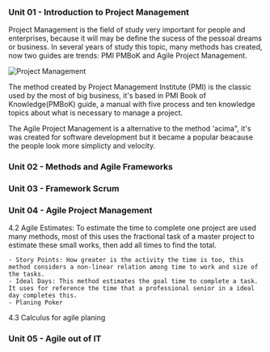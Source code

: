 ### Unit 01 - Introduction to Project Management

Project Management is the field of study very important for people and enterprises, because it will may be define the sucess of the pessoal dreams or business.
In several years of study this topic, many methods has created, now two guides are trends: PMI PMBoK and Agile Project Management.

![Project Management](https://www.google.com/url?sa=i&url=https%3A%2F%2Fwww.doxplan.com%2FNoticias%2FPost%2FComo-desenvolver-competencias-em-Gerenciamento-de-Projetos&psig=AOvVaw1rIP6lV_1x_MOwtAyXqMkv&ust=1628950580555000&source=images&cd=vfe&ved=0CAoQjRxqFwoTCPDzsYCYrvICFQAAAAAdAAAAABAY)

The method created by Project Management Institute (PMI) is the classic used by the most of big business, it's based in PMI Book of Knowledge(PMBoK) guide, a manual with five process and ten knowledge topics about what is necessary to manage a project.
    
The Agile Project Management is a alternative to the method 'acima", it's was created for software development but it became a popular beacause the people look more simplicty and velocity.





### Unit 02 - Methods and Agile Frameworks






### Unit 03 - Framework Scrum







### Unit 04 - Agile Project Management

4.2 Agile Estimates:
    To estimate the time to complete one project are used many methods, most of this uses the fractional task of a master project to estimate these small works, then add all times to find the total.
    
    - Story Points: How greater is the activity the time is too, this method considers a non-linear relation among time to work and size of the tasks.
    - Ideal Days: This method estimates the goal time to complete a task. It uses for reference the time that a professional senior in a ideal day completes this.
    - Planing Poker
    
4.3 Calculus for agile planing



### Unit 05 - Agile out of IT




   
